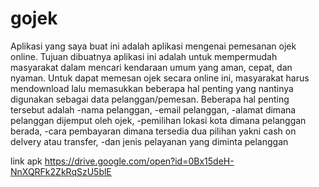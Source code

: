 # gojek
Aplikasi yang saya buat ini adalah aplikasi mengenai pemesanan ojek online. 
Tujuan dibuatnya aplikasi ini adalah untuk mempermudah masyarakat dalam mencari kendaraan umum yang aman, cepat, dan nyaman. 
Untuk dapat memesan ojek secara online ini, masyarakat harus mendownload lalu memasukkan beberapa hal penting yang nantinya digunakan sebagai data pelanggan/pemesan. 
Beberapa hal penting tersebut adalah -nama pelanggan, 
                                     -email pelanggan, 
                                     -alamat dimana pelanggan dijemput oleh ojek,
                                     -pemilihan lokasi kota dimana pelanggan berada,
                                     -cara pembayaran dimana tersedia dua pilihan yakni cash on delvery atau transfer, 
                                     -dan jenis pelayanan yang diminta pelanggan
                                    
link apk https://drive.google.com/open?id=0Bx15deH-NnXQRFk2ZkRqSzU5blE

